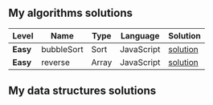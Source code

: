 ## My algorithms solutions
| Level | Name | Type | Language | Solution |
| --- | --- | --- | --- | --- |
| **Easy** | bubbleSort | Sort | JavaScript |[solution](https://github.com/maxdzyubak/algorithms-and-data-structures/blob/main/javascript/algorithms/sort/bubbleSort.js) |
| **Easy** | reverse | Array | JavaScript | [solution](https://github.com/maxdzyubak/algorithms-and-data-structures/blob/main/javascript/algorithms/array/reverse.js) |

## My data structures solutions